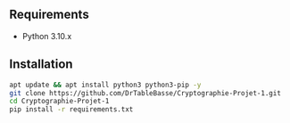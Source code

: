## Requirements

- Python 3.10.x


## Installation

```bash
apt update && apt install python3 python3-pip -y
git clone https://github.com/DrTableBasse/Cryptographie-Projet-1.git
cd Cryptographie-Projet-1
pip install -r requirements.txt
```
